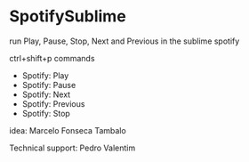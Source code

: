 # SpotifySublime
run Play, Pause, Stop, Next and Previous in the sublime spotify


ctrl+shift+p commands

* Spotify: Play
* Spotify: Pause
* Spotify: Next
* Spotify: Previous
* Spotify: Stop

idea: Marcelo Fonseca Tambalo

Technical support: Pedro Valentim
